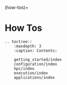 (how-tos)=
# How Tos

```{eval-rst}
.. toctree::
    :maxdepth: 3
    :caption: Contents:

    getting_started/index
    configuration/index
    hpc/index
    execution/index
    applications/index
```

